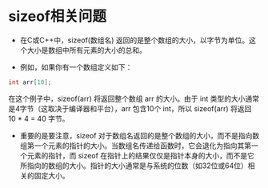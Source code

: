 # sizeof相关问题
* 在C或C++中，sizeof(数组名) 返回的是整个数组的大小，以字节为单位。这个大小是数组中所有元素的大小的总和。

* 例如，如果你有一个数组定义如下：

```cpp
int arr[10];
```
在这个例子中，sizeof(arr) 将返回整个数组 arr 的大小。由于 int 类型的大小通常是4字节（这取决于编译器和平台），arr 包含10个 int，所以 sizeof(arr) 将返回 10 * 4 = 40 字节。

* 重要的是要注意，sizeof 对于数组名返回的是整个数组的大小，而不是指向数组第一个元素的指针的大小。当数组名传递给函数时，它会退化为指向其第一个元素的指针，而 sizeof 在指针上的结果仅仅是指针本身的大小，而不是它所指向的数组的大小。指针的大小通常是与系统的位数（如32位或64位）相关的固定大小。